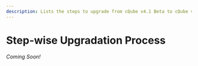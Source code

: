 ```yaml
---
description: Lists the steps to upgrade from cQube v4.1 Beta to cQube v5.0
---
```


# Step-wise Upgradation Process

_Coming Soon!_
